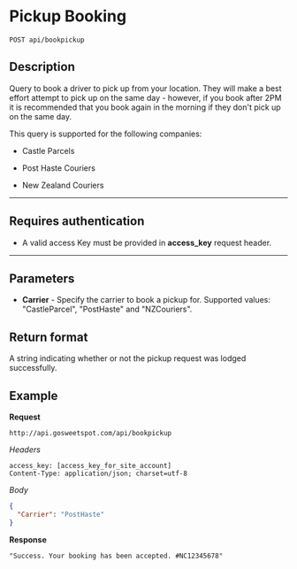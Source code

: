 # Pickup Booking

    POST api/bookpickup

## Description
Query to book a driver to pick up from your location. They will make a best effort attempt to pick up on the same day - however, if you book after 2PM it is recommended that you book again in the morning if they don't pick up on the same day.

This query is supported for the following companies:

- Castle Parcels

- Post Haste Couriers

- New Zealand Couriers

***

## Requires authentication
* A valid access Key must be provided in **access_key** request header.

***

## Parameters
- **Carrier** - Specify the carrier to book a pickup for. Supported values: "CastleParcel", "PostHaste" and "NZCouriers".

## Return format
A string indicating whether or not the pickup request was lodged successfully.

## Example
**Request**

    http://api.gosweetspot.com/api/bookpickup

*Headers*

    access_key: [access_key_for_site_account]
    Content-Type: application/json; charset=utf-8



*Body*
``` json
{
  "Carrier": "PostHaste"
}
```


**Response**
``` 
"Success. Your booking has been accepted. #NC12345678"
```
